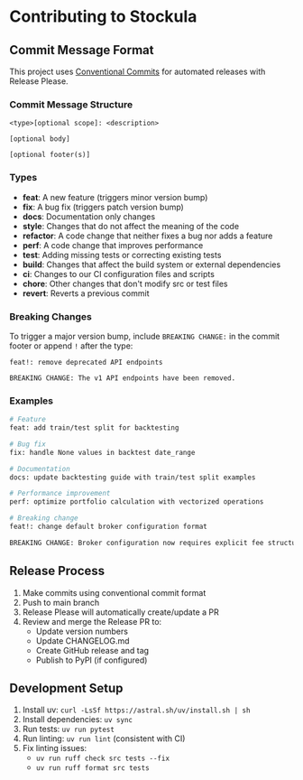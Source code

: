 # Contributing to Stockula

## Commit Message Format

This project uses [Conventional Commits](https://www.conventionalcommits.org/) for automated releases with Release
Please.

### Commit Message Structure

```
<type>[optional scope]: <description>

[optional body]

[optional footer(s)]
```

### Types

- **feat**: A new feature (triggers minor version bump)
- **fix**: A bug fix (triggers patch version bump)
- **docs**: Documentation only changes
- **style**: Changes that do not affect the meaning of the code
- **refactor**: A code change that neither fixes a bug nor adds a feature
- **perf**: A code change that improves performance
- **test**: Adding missing tests or correcting existing tests
- **build**: Changes that affect the build system or external dependencies
- **ci**: Changes to our CI configuration files and scripts
- **chore**: Other changes that don't modify src or test files
- **revert**: Reverts a previous commit

### Breaking Changes

To trigger a major version bump, include `BREAKING CHANGE:` in the commit footer or append `!` after the type:

```
feat!: remove deprecated API endpoints

BREAKING CHANGE: The v1 API endpoints have been removed.
```

### Examples

```bash
# Feature
feat: add train/test split for backtesting

# Bug fix
fix: handle None values in backtest date_range

# Documentation
docs: update backtesting guide with train/test split examples

# Performance improvement
perf: optimize portfolio calculation with vectorized operations

# Breaking change
feat!: change default broker configuration format

BREAKING CHANGE: Broker configuration now requires explicit fee structure definition
```

## Release Process

1. Make commits using conventional commit format
1. Push to main branch
1. Release Please will automatically create/update a PR
1. Review and merge the Release PR to:
   - Update version numbers
   - Update CHANGELOG.md
   - Create GitHub release and tag
   - Publish to PyPI (if configured)

## Development Setup

1. Install uv: `curl -LsSf https://astral.sh/uv/install.sh | sh`
1. Install dependencies: `uv sync`
1. Run tests: `uv run pytest`
1. Run linting: `uv run lint` (consistent with CI)
1. Fix linting issues:
   - `uv run ruff check src tests --fix`
   - `uv run ruff format src tests`
